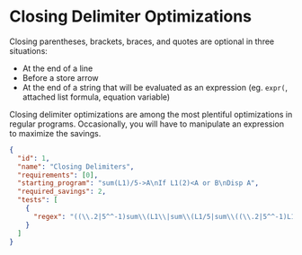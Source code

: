 # Closing Delimiter Optimizations
Closing parentheses, brackets, braces, and quotes are optional in three situations:
 - At the end of a line
 - Before a store arrow
 - At the end of a string that will be evaluated as an expression (eg. `expr(`, attached list formula, equation variable)

Closing delimiter optimizations are among the most plentiful optimizations in regular programs. Occasionally, you will have to manipulate an expression to maximize the savings.

```json
{
  "id": 1,
  "name": "Closing Delimiters",
  "requirements": [0],
  "starting_program": "sum(L1)/5->A\nIf L1(2)<A or B\nDisp A",
  "required_savings": 2,
  "tests": [
    {
      "regex": "((\\.2|5^^-1)sum\\(L1\\|sum\\(L1/5|sum\\((\\.2|5^^-1)L1)->A[\\n:]If B or A(ns)?>L1\\(2[\\n:]Disp A(ns)?"
    }
  ]
}
```